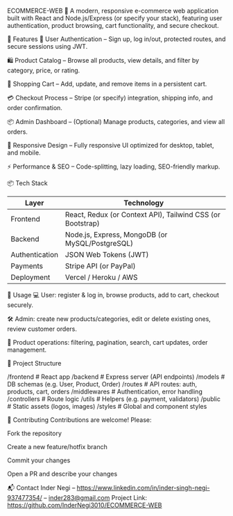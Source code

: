ECOMMERCE-WEB 🛒
A modern, responsive e-commerce web application built with React and Node.js/Express (or specify your stack), featuring user authentication, product browsing, cart functionality, and secure checkout.

🚀 Features
🔐 User Authentication – Sign up, log in/out, protected routes, and secure sessions using JWT.

🛍️ Product Catalog – Browse all products, view details, and filter by category, price, or rating.

🛒 Shopping Cart – Add, update, and remove items in a persistent cart.

💳 Checkout Process – Stripe (or specify) integration, shipping info, and order confirmation.

📦 Admin Dashboard – (Optional) Manage products, categories, and view all orders.

📱 Responsive Design – Fully responsive UI optimized for desktop, tablet, and mobile.

⚡ Performance & SEO – Code-splitting, lazy loading, SEO-friendly markup.


📦 Tech Stack

| Layer          | Technology                                                 |
| -------------- | ---------------------------------------------------------- |
| Frontend       | React, Redux (or Context API), Tailwind CSS (or Bootstrap) |
| Backend        | Node.js, Express, MongoDB (or MySQL/PostgreSQL)            |
| Authentication | JSON Web Tokens (JWT)                                      |
| Payments       | Stripe API (or PayPal)                                     |
| Deployment     | Vercel / Heroku / AWS                                      |


🧪 Usage
💻 User: register & log in, browse products, add to cart, checkout securely.

🛠️ Admin: create new products/categories, edit or delete existing ones, review customer orders.

🔁 Product operations: filtering, pagination, search, cart updates, order management.

📁 Project Structure

/frontend           # React app
/backend            # Express server (API endpoints)
/models             # DB schemas (e.g. User, Product, Order)
/routes             # API routes: auth, products, cart, orders
/middlewares        # Authentication, error handling
/controllers        # Route logic
/utils              # Helpers (e.g. payment, validators)
/public             # Static assets (logos, images)
/styles             # Global and component styles


🤝 Contributing
Contributions are welcome! Please:

Fork the repository

Create a new feature/hotfix branch

Commit your changes

Open a PR and describe your changes


📬 Contact
Inder Negi – https://www.linkedin.com/in/inder-singh-negi-937477354/ – inder283@gmail.com
Project Link: https://github.com/InderNegi3010/ECOMMERCE-WEB



